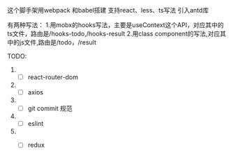 这个脚手架用webpack 和babel搭建
支持react、less、ts写法
引入antd库

有两种写法：
1.用mobx的hooks写法，主要是useContext这个API，对应其中的ts文件，路由是/hooks-todo,/hooks-result
2.用class component的写法,对应其中的js文件,路由是/todo，/result

TODO:
1. - [ ] react-router-dom
2. - [ ] axios
3. - [ ] git commit 规范
4. - [ ] eslint
5. - [ ] redux

